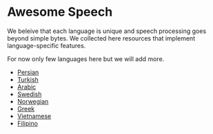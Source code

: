 # Awesome Speech

We beleive that each language is unique and speech processing goes beyond simple bytes. We collected
here resources that implement language-specific features.

For now only few languages here but we will add more.

  * [Persian](persian.md)
  * [Turkish](turkish.md)
  * [Arabic](arabic.md)
  * [Swedish](swedish.md)
  * [Norwegian](norwegian.md)
  * [Greek](greek.md)
  * [Vietnamese](vietnamese.md)
  * [Filipino](filipino.md)
